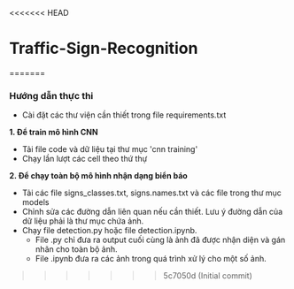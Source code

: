 <<<<<<< HEAD
# Traffic-Sign-Recognition
=======
### Hướng dẫn thực thi

- Cài đặt các thư viện cần thiết trong file requirements.txt

**1. Để train mô hình CNN**
- Tải file code và dữ liệu tại thư mục 'cnn training'
- Chạy lần lượt các cell theo thứ thự

**2. Để chạy toàn bộ mô hình nhận dạng biển báo**
- Tải các file signs_classes.txt, signs.names.txt và các file trong thư mục models
- Chỉnh sửa các đường dẫn liên quan nếu cần thiết. Lưu ý đường dẫn của dữ liệu phải là thư mục chứa ảnh.
- Chạy file detection.py hoặc file detection.ipynb. 
    - File .py chỉ đưa ra output cuối cùng là ảnh đã được nhận diện và gán nhãn cho toàn bộ ảnh.
    - File .ipynb đưa ra các ảnh trong quá trình xử lý cho một số ảnh.
>>>>>>> 5c7050d (Initial commit)
